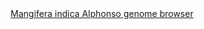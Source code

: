 <div id="Mangifera_indica_Alphonso_genome_browser" align="center">
  <a href="https://ink-blot.github.io/?sessionURL=blob:zZVrb7M2FID_yuRPm0QI1wD51ube3EhCm7avXkUOGHAAm2ADSar.97lZ807TqrWddqmEEJhjzjl.HsMTqFDBMCWgDTRZNWUTSIDFtF7BLE_RDGaIgXYIU4YkUKAQFYj4CLSfQAgZh7fLiZgYc56zdrMZwLARIUIz7DOZ6TLMG4yWPEYitKHJMIMnSmDNZJ9mIpjDJkzzmBJGm9D3EWMNpZkjEm1qKE6XZ5vzK9EmK1OOz1k3oghRWCCHUFSLSYAO7xTykcyRNdSTqZY_mocFsXvqLX84riDtb69Pd_56N68n.84ycO_HN4OQYa9CXSN1rmLcUkbZcBaVRd5Mcceak3U87S1cb7Cz1ybUj57NE2urq4_9fmfrq11OBprRC_JkvKii5fBhbsapqx5sDA.iIQyeJZBSvxTLDvy4UK22KSm2IRmm03i5MiXHdETbBcWg_e27BHgB_UREf3sC_JgLNoChfXnGJAFaBKgA7YajKJbqOJppWIbiOOqz9ATKIv2H4WWQCBp4gwLMNwHlMqMFF5yiMNTl6CTqCXF6ZicSvx_8hcg65d202_fT8XUynKrJslgeurNHU9cVUhE29.zQhr3rbNJa2XctPFUf8iwlvutMWGoukWfLfItFRx9uPaRFBrkIfRkS969kISGUQ_6yXyUQIxzFIsZSJODTlArOoIi2PyvST.JQTeUXEVRhhrc4xfy4FilpDdq6ZrYM9Yca.r.jwo_du1oubc1WHVvfqBuBn4tPSLBhJGey6Eau_PBPZnx67hcSpQ7yKHb3RWDtjBu30lfI77eyx3ts3MyCONryuTLKkyOv0yOpBhOWj2ZmdxKbt74dLlx8.qMon1_Fizdi5HdtKlhgSPibOqiWY2l_IdCrJsb_oskL2PRvi_LW7C.kSnLVxS1NOcF60dPQ7GqezXfMSiovhGt3vKPdMFa2V8N9xx0oi8eBf8S9vmeX9.N.5.DQnvopVd5cyc_LohpKy3rfFvM_tEXewuwDWryGfSH.w_XDiF4Psi7UlSxNKJt21srQ4caK3i_K0N2XXjya1EibmyrUWnud306ngedx6Lt39rwWHb3H_7I2F9C_3V5.JimOSIbOqF.5tZ6_P_8K">Mangifera indica Alphonso genome browser</a>
</div>
